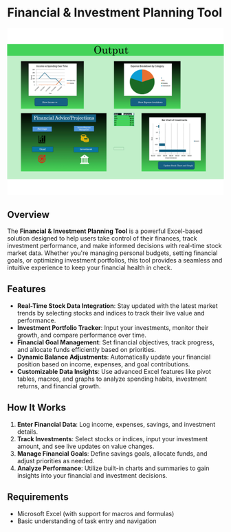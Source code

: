 
# Financial & Investment Planning Tool


![Alt Text](Screenshots/1screen-1.png)

## Overview
The **Financial & Investment Planning Tool** is a powerful Excel-based solution designed to help users take control of their finances, track investment performance, and make informed decisions with real-time stock market data. Whether you're managing personal budgets, setting financial goals, or optimizing investment portfolios, this tool provides a seamless and intuitive experience to keep your financial health in check.

## Features
- **Real-Time Stock Data Integration**: Stay updated with the latest market trends by selecting stocks and indices to track their live value and performance.
- **Investment Portfolio Tracker**: Input your investments, monitor their growth, and compare performance over time.
- **Financial Goal Management**: Set financial objectives, track progress, and allocate funds efficiently based on priorities.
- **Dynamic Balance Adjustments**: Automatically update your financial position based on income, expenses, and goal contributions.
- **Customizable Data Insights**: Use advanced Excel features like pivot tables, macros, and graphs to analyze spending habits, investment returns, and financial growth.

## How It Works
1. **Enter Financial Data**: Log income, expenses, savings, and investment details.
2. **Track Investments**: Select stocks or indices, input your investment amount, and see live updates on value changes.
3. **Manage Financial Goals**: Define savings goals, allocate funds, and adjust priorities as needed.
4. **Analyze Performance**: Utilize built-in charts and summaries to gain insights into your financial and investment decisions.

## Requirements
- Microsoft Excel (with support for macros and formulas)
- Basic understanding of task entry and navigation

